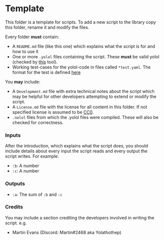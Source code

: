 # Template

This folder is a template for scripts. To add a new script to the library copy this folder, rename it and modify the files.

Every folder **must** contain:
- A `README.md` file (like this one) which explains what the script is for and how to use it
- One or more `.yolol` files containing the script. These **must** be valid yolol (checked by [this](https://dbaumgarten.github.io/yodk/#/cli?id=verification) tool).
- Working test-cases for the yolol-code in files called ```*test.yaml```. The format for the test is defined [here](https://dbaumgarten.github.io/yodk/#/cli?id=testing)

You **may** include:
- A `Development.md` file with extra technical notes about the script which may be helpful for other developers attempting to extend or modify the script.
- A `License.md` file with the license for all content in this folder. If not specified license is assumed to be [CC0](https://creativecommons.org/share-your-work/public-domain/cc0/).
- `.nolol` files from which the .yolol files were compiled. These will also be checked for correctness.

### Inputs

After the introduction, which explains what the script does, you should include details about every input the script reads and every output the script writes. For example:

 - `:b`: A number
 - `:c`: A number

### Outputs

 - `:a`: The sum of `:b` and `:c`

### Credits

You may include a section crediting the developers involved in writing the script. e.g.

 - Martin Evans (Discord: Martin#2468 aka Yolathothep)
